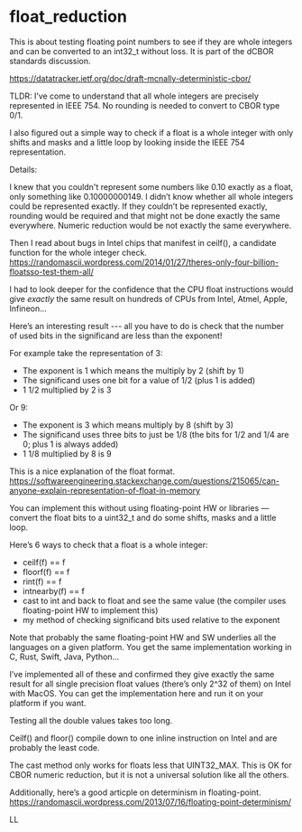 # float_reduction

This is about testing floating point numbers to see if they are whole integers and can be converted to an int32_t without loss.
It is part of the dCBOR standards discussion.

https://datatracker.ietf.org/doc/draft-mcnally-deterministic-cbor/

TLDR: I’ve come to understand that all whole integers are precisely represented in IEEE 754. No rounding is needed to convert to CBOR type 0/1.

I also figured out a simple way to check if a float is a whole integer with only shifts and masks and a little loop by looking inside the IEEE 754 representation.


Details:

I knew that you couldn't represent some numbers like 0.10 exactly as a float, only something like 0.10000000149. I didn’t know whether all whole integers could be represented exactly. If they couldn’t be represented exactly, rounding would be required and that might not be done exactly the same everywhere. Numeric reduction would be not exactly the same everywhere.

Then I read about bugs in Intel chips that manifest in ceilf(), a candidate function for the whole integer check.
https://randomascii.wordpress.com/2014/01/27/theres-only-four-billion-floatsso-test-them-all/

I had to look deeper for the confidence that the CPU float instructions would give *exactly* the same result on hundreds of CPUs from Intel, Atmel, Apple, Infineon…


Here’s an interesting result --- all you have to do is check that the number of used bits in the significand are less than the exponent!

For example take the representation of 3:
- The exponent is 1 which means the multiply by 2 (shift by 1)
- The significand uses one bit for a value of 1/2  (plus 1 is added)
- 1 1/2 multiplied by 2 is 3 

Or 9:
- The exponent is 3 which means multiply by 8 (shift by 3)
- The significand uses three bits  to just be 1/8 (the bits for 1/2 and 1/4 are 0; plus 1 is always added)
- 1 1/8 multiplied by 8 is 9

This is a nice explanation of the float format.
https://softwareengineering.stackexchange.com/questions/215065/can-anyone-explain-representation-of-float-in-memory

You can implement this without using floating-point HW or libraries — convert the float bits to a uint32_t and do some shifts, masks and a little loop.


Here’s 6 ways to check that a float is a whole integer:
   - ceilf(f) == f
   - floorf(f) == f
   - rint(f) == f
   - intnearby(f) == f
   - cast to int and back to float and see the same value (the compiler uses floating-point HW to implement this)
   - my method of checking significand bits used relative to the exponent

Note that probably the same floating-point HW and SW underlies all the languages on a given platform. You get the same implementation working in C, Rust, Swift, Java, Python...

I’ve implemented all of these and confirmed they give exactly the same result for all single precision float values (there’s only 2^32 of them) on Intel with MacOS. You can get the implementation here and run it on your platform if you want.

Testing all the double values takes too long.

Ceilf() and floor() compile down to one inline instruction on Intel and are probably the least code.

The cast method only works for floats less that UINT32_MAX. This is OK for CBOR numeric reduction, but it is not a universal solution like all the others.

Additionally, here’s a good articple on determinism in floating-point.
https://randomascii.wordpress.com/2013/07/16/floating-point-determinism/

LL


